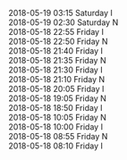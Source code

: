 2018-05-19 03:15 Saturday  I  
2018-05-19 02:30 Saturday  N  
2018-05-18 22:55 Friday  I  
2018-05-18 22:50 Friday  N  
2018-05-18 21:40 Friday  I  
2018-05-18 21:35 Friday  N  
2018-05-18 21:30 Friday  I  
2018-05-18 21:10 Friday  N  
2018-05-18 20:05 Friday  I  
2018-05-18 19:05 Friday  N  
2018-05-18 18:50 Friday  I  
2018-05-18 10:05 Friday  N  
2018-05-18 10:00 Friday  I  
2018-05-18 08:55 Friday  N  
2018-05-18 08:10 Friday  I  
